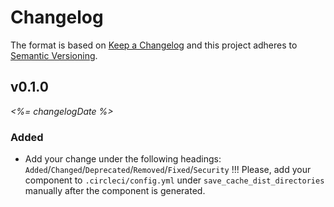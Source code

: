 # Changelog

The format is based on [Keep a Changelog](http://keepachangelog.com/en/1.0.0/)
and this project adheres to [Semantic Versioning](http://semver.org/spec/v2.0.0.html).


v0.1.0
------------------------------
*<%= changelogDate %>*

### Added
- Add your change under the following headings: `Added`/`Changed`/`Deprecated`/`Removed`/`Fixed`/`Security`
!!! Please, add your component to `.circleci/config.yml` under `save_cache_dist_directories` manually after the component is generated.
